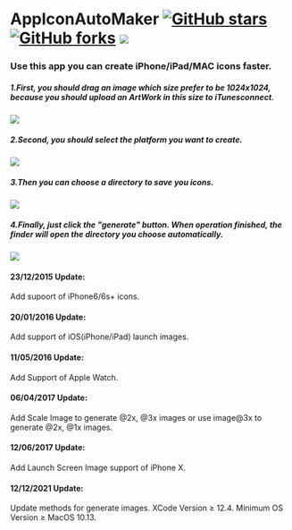 # AppIconAutoMaker [![GitHub stars](https://img.shields.io/github/stars/Kito0615/AppIconAutoMaker?style=plastic)](https://github.com/Kito0615/AppIconAutoMaker/stargazers)  [![GitHub forks](https://img.shields.io/github/forks/Kito0615/AppIconAutoMaker?style=plastic)](https://github.com/Kito0615/AppIconAutoMaker/network) ![](https://img.shields.io/badge/Platform-OS%20X-green.svg?style=plastic)
### Use this app you can create iPhone/iPad/MAC icons faster.

##### 1.First, you should drag an image which size prefer to be 1024x1024, because you should upload an ArtWork in this size to iTunesconnect.

![](https://github.com/Kito0615/AppIconAutoMaker/raw/master/.First.png)  
##### 2.Second, you should select the platform you want to create.

![](https://github.com/Kito0615/AppIconAutoMaker/raw/master/.Second.png)

##### 3.Then you can choose a directory to save you icons.

![](https://github.com/Kito0615/AppIconAutoMaker/raw/master/.Third.png)

##### 4.Finally, just click the "generate" button. When operation finished, the finder will open the directory you choose automatically.

![](https://github.com/Kito0615/AppIconAutoMaker/raw/master/.Fourth.png)

#### 23/12/2015 Update:

Add supoort of iPhone6/6s+ icons.

#### 20/01/2016 Update:

Add support of iOS(iPhone/iPad) launch images.

#### 11/05/2016 Update:

Add Support of Apple Watch.

#### 06/04/2017 Update:

Add Scale Image to generate @2x, @3x images or use image@3x to generate @2x, @1x images.

#### 12/06/2017 Update:

Add Launch Screen Image support of iPhone X.

#### 12/12/2021 Update:
Update methods for generate images.
XCode Version ≥ 12.4. Minimum OS Version ≥ MacOS 10.13.
